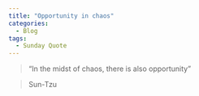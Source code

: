 ```yaml
---
title: "Opportunity in chaos"
categories:
  - Blog
tags:
  - Sunday Quote
---
```


> “In the midst of chaos, there is also opportunity”


> Sun-Tzu